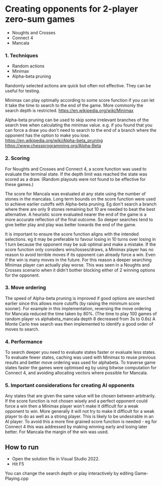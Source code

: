 # Creating opponents for 2-player zero-sum games

- Noughts and Crosses
- Connect 4
- Mancala

### 1. Techniques
- Random actions
- Minimax
- Alpha-beta pruning

Randomly selected actions are quick but often not effective. They can be useful for testing.

Minimax can play optimally according to some score function if you can let it take the time to search to the end of the game. More commonly the search depth is restricted.   https://en.wikipedia.org/wiki/Minimax

Alpha-beta pruning can be used to skip some irrelevant branches of the search tree when calculating the minimax value. e.g. if you found that you can force a draw you don't need to search to the end of a branch where the opponent has the option to make you lose.
https://en.wikipedia.org/wiki/Alpha-beta_pruning
https://www.chessprogramming.org/Alpha-Beta

### 2. Scoring
For Noughts and Crosses and Connect 4, a score function was used to evaluate the terminal state. If the depth limit was reached the state was scored as a draw. (Random playouts were not found to be effective for these games.)

The score for Mancala was evaluated at any state using the number of stones in the mancalas. Long term bounds on the score function were used to achieve earlier cutoffs with Alpha-beta pruning. Eg don't search a branch where there are only 9 stones remaining but 10 are needed to beat the best alternative. 
A heuristic score evaluated nearer the end of the game is a more accurate reflection of the final outcome. So deeper searches tend to give better play and play was better towards the end of the game.

It is important to ensure the score function aligns with the intended selections. eg it may be preferable to favour losing in 10 turns over losing in 1 turn because the opponent may be sub optimal and make a mistake. If the score function only considers wins/losses/draws, a Minimax player has no reason to avoid terrible moves if its opponent can already force a  win. Even if the win is many moves in the future. For this reason a deeper searching Minimax player can actually play worse. This was seen in a Noughts and Crosses scenario when it didn't bother blocking either of 2 winning options for the opponent.

### 3. Move ordering
The speed of Alpha-beta pruning is improved if good options are searched earlier since this allows more cutoffs (by raising the minimum score sooner).
For example in this implementation, reversing the move ordering for Mancala reduced the time taken by 80%. (The time to play 100 games of random player vs alphabeta_mancala depth 8 decreased from 3s to 0.6s) 
A Monte Carlo tree search was then implemented to identify a good order of moves to search.

### 4. Performance
To search deeper you need to evaluate states faster or evaluate less states. To evaluate fewer states, caching was used with Minimax to reuse previous results and better move ordering was used for alphabeta. To traverse game states faster the games were optimised eg by using bitwise computation for Connect 4, and avoiding allocating vectors where possible for Mancala.

### 5. Important considerations for creating AI opponents
Any states that are given the same value will be chosen between arbitrarily. If the score function is not chosen wisely and a perfect opponent could force a win then a Minimax player won't make it difficult for a weak opponent to win. More generally it will not try to make it difficult for a weak player to do as well as a strong player. This is likely to be undesirable in an AI player. To avoid this a more fine grained score function is needed - eg for Connect 4 this was addressed by making winning early and losing later better. For Mancala the margin of the win was used. 



## How to run 
- Open the solution file in Visual Studio 2022.
- Hit F5 

You can change the search depth or play interactively by editing Game-Playing.cpp
